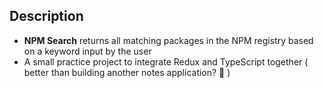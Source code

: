 ## Description

* **NPM Search** returns all matching packages in the NPM registry based on a keyword input by the user
* A small practice project to integrate Redux and TypeScript together ( better than building another notes application? 👀 )






